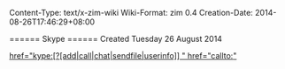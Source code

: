 Content-Type: text/x-zim-wiki
Wiki-Format: zim 0.4
Creation-Date: 2014-08-26T17:46:29+08:00

====== Skype ======
Created Tuesday 26 August 2014

<a href="skype:user_name?(chat||call)">
href="kype:<username|phonenumber>[?[add|call|chat|sendfile|userinfo]] "
href="callto:<screenname|phonenumber>"

